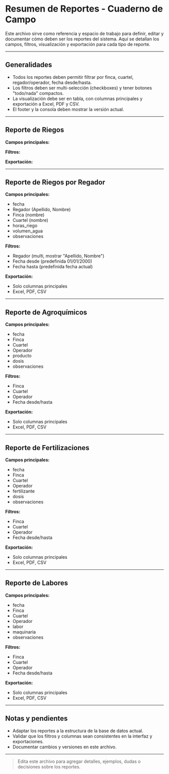 # Resumen de Reportes - Cuaderno de Campo

Este archivo sirve como referencia y espacio de trabajo para definir, editar y documentar cómo deben ser los reportes del sistema. Aquí se detallan los campos, filtros, visualización y exportación para cada tipo de reporte.

---

## Generalidades
- Todos los reportes deben permitir filtrar por finca, cuartel, regador/operador, fecha desde/hasta.
- Los filtros deben ser multi-selección (checkboxes) y tener botones "todo/nada" compactos.
- La visualización debe ser en tabla, con columnas principales y exportación a Excel, PDF y CSV.
- El footer y la consola deben mostrar la versión actual.

---

## Reporte de Riegos
**Campos principales:**

**Filtros:**

**Exportación:**

---

## Reporte de Riegos por Regador
**Campos principales:**
- fecha
- Regador (Apellido, Nombre)
- Finca (nombre)
- Cuartel (nombre)
- horas_riego
- volumen_agua
- observaciones

**Filtros:**
- Regador (multi, mostrar "Apellido, Nombre")
- Fecha desde (predefinida 01/01/2000)
- Fecha hasta (predefinida fecha actual)

**Exportación:**
- Solo columnas principales
- Excel, PDF, CSV
---

## Reporte de Agroquímicos
**Campos principales:**
- fecha
- Finca
- Cuartel
- Operador
- producto
- dosis
- observaciones

**Filtros:**
- Finca
- Cuartel
- Operador
- Fecha desde/hasta

**Exportación:**
- Solo columnas principales
- Excel, PDF, CSV

---

## Reporte de Fertilizaciones
**Campos principales:**
- fecha
- Finca
- Cuartel
- Operador
- fertilizante
- dosis
- observaciones

**Filtros:**
- Finca
- Cuartel
- Operador
- Fecha desde/hasta

**Exportación:**
- Solo columnas principales
- Excel, PDF, CSV

---

## Reporte de Labores
**Campos principales:**
- fecha
- Finca
- Cuartel
- Operador
- labor
- maquinaria
- observaciones

**Filtros:**
- Finca
- Cuartel
- Operador
- Fecha desde/hasta

**Exportación:**
- Solo columnas principales
- Excel, PDF, CSV

---

## Notas y pendientes
- Adaptar los reportes a la estructura de la base de datos actual.
- Validar que los filtros y columnas sean consistentes en la interfaz y exportaciones.
- Documentar cambios y versiones en este archivo.

---

> Edita este archivo para agregar detalles, ejemplos, dudas o decisiones sobre los reportes.
